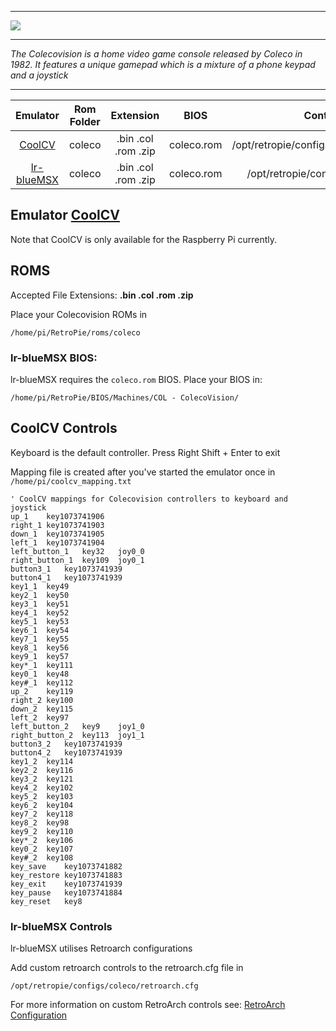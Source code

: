 ***
![](https://upload.wikimedia.org/wikipedia/en/thumb/9/9a/COLECO_VISION_LOGO.svg/782px-COLECO_VISION_LOGO.svg.png)
***
_The Colecovision is a home video game console released by Coleco in 1982. It features a unique gamepad which is a mixture of  a phone keypad and a joystick_
***

| Emulator | Rom Folder | Extension | BIOS |  Controller Config |
| :---: | :---: | :---: | :---: | :---: |
| [CoolCV](http://atariage.com/forums/topic/240800-coolcv-emulator-for-mac-os-x-linux-windows-and-raspberry/page-1) | coleco  | .bin .col .rom .zip | coleco.rom | /opt/retropie/configs/coleco/coolcv_mapping.txt |
| [lr-blueMSX](https://github.com/libretro/blueMSX-libretro) | coleco  | .bin .col .rom .zip | coleco.rom | /opt/retropie/configs/coleco/retroarch.cfg |

## Emulator [CoolCV](http://atariage.com/forums/topic/240800-coolcv-emulator-for-mac-os-x-linux-windows-and-raspberry/page-1)

Note that CoolCV is only available for the Raspberry Pi currently.

## ROMS

Accepted File Extensions: **.bin .col .rom .zip**

Place your Colecovision ROMs in
```
/home/pi/RetroPie/roms/coleco
```


### lr-blueMSX BIOS:

lr-blueMSX requires the `coleco.rom` BIOS. Place your BIOS in:
```
/home/pi/RetroPie/BIOS/Machines/COL - ColecoVision/
```

## CoolCV Controls

Keyboard is the default controller. Press Right Shift + Enter to exit

Mapping file is created after you've started the emulator once in `/home/pi/coolcv_mapping.txt`

```
' CoolCV mappings for Colecovision controllers to keyboard and joystick
up_1	key1073741906
right_1	key1073741903
down_1	key1073741905
left_1	key1073741904
left_button_1	key32	joy0_0
right_button_1	key109	joy0_1
button3_1	key1073741939
button4_1	key1073741939
key1_1	key49
key2_1	key50
key3_1	key51
key4_1	key52
key5_1	key53
key6_1	key54
key7_1	key55
key8_1	key56
key9_1	key57
key*_1	key111
key0_1	key48
key#_1	key112
up_2	key119
right_2	key100
down_2	key115
left_2	key97
left_button_2	key9	joy1_0
right_button_2	key113	joy1_1
button3_2	key1073741939
button4_2	key1073741939
key1_2	key114
key2_2	key116
key3_2	key121
key4_2	key102
key5_2	key103
key6_2	key104
key7_2	key118
key8_2	key98
key9_2	key110
key*_2	key106
key0_2	key107
key#_2	key108
key_save	key1073741882
key_restore	key1073741883
key_exit	key1073741939
key_pause	key1073741884
key_reset	key8
```

### lr-blueMSX Controls

lr-blueMSX utilises Retroarch configurations

Add custom retroarch controls to the retroarch.cfg file in
```shell
/opt/retropie/configs/coleco/retroarch.cfg
```
For more information on custom RetroArch controls see: [RetroArch Configuration](RetroArch-Configuration)

